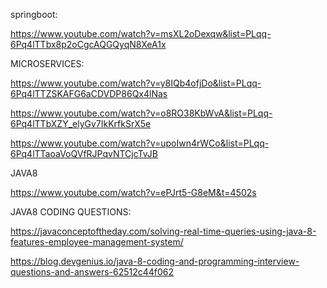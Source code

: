 springboot:

https://www.youtube.com/watch?v=msXL2oDexqw&list=PLqq-6Pq4lTTbx8p2oCgcAQGQyqN8XeA1x

MICROSERVICES:

https://www.youtube.com/watch?v=y8IQb4ofjDo&list=PLqq-6Pq4lTTZSKAFG6aCDVDP86Qx4lNas

https://www.youtube.com/watch?v=o8RO38KbWvA&list=PLqq-6Pq4lTTbXZY_elyGv7IkKrfkSrX5e

https://www.youtube.com/watch?v=upoIwn4rWCo&list=PLqq-6Pq4lTTaoaVoQVfRJPqvNTCjcTvJB

JAVA8

https://www.youtube.com/watch?v=ePJrt5-G8eM&t=4502s

JAVA8 CODING QUESTIONS:

https://javaconceptoftheday.com/solving-real-time-queries-using-java-8-features-employee-management-system/

https://blog.devgenius.io/java-8-coding-and-programming-interview-questions-and-answers-62512c44f062
